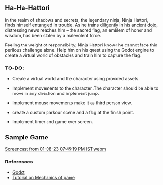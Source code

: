 
## Ha-Ha-Hattori 
In the realm of shadows and secrets, the legendary ninja, Ninja Hattori, finds himself entangled in trouble. As he trains diligently in his ancient dojo, distressing news reaches him – the sacred flag, an emblem of honor and wisdom, has been stolen by a malevolent force.

Feeling the weight of responsibility, Ninja Hattori knows he cannot face this perilous challenge alone. Help him on his quest using the Godot engine to create a virtual world of obstacles and train him to capture the flag.  



### TO-DO  :
 
- Create a virtual world  and the character using provided assets.

- Implement movements to the character .The character should be able to move in any direction and implement jump.

- Implement mouse movements make it as third person view.

- create a custom parkour scene and a flag at the finish point.

- Implement timer and game over screen. 



## Sample Game
[Screencast from 01-08-23 07:45:19 PM IST.webm](https://github.com/Abhinav-1524/Ha-Ha-Hattori/assets/117539036/24960930-ca74-4106-8879-2a8fdfc60c95)


### References

- [Godot](https://godotengine.org/article/godot-4-0-sets-sail/)
- [Tutorial on Mechanics of game](https://www.gdquest.com/tutorial/godot/learning-paths/getting-started-in-2021/chapter/11.your-first-3d-game/)
